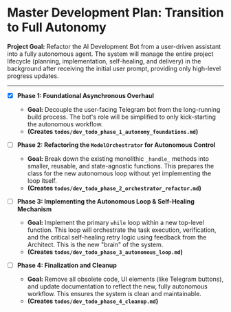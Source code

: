 # Master Development Plan: Transition to Full Autonomy

**Project Goal:** Refactor the AI Development Bot from a user-driven assistant into a fully autonomous agent. The system will manage the entire project lifecycle (planning, implementation, self-healing, and delivery) in the background after receiving the initial user prompt, providing only high-level progress updates.

---

- [x] **Phase 1: Foundational Asynchronous Overhaul**
    - **Goal:** Decouple the user-facing Telegram bot from the long-running build process. The bot's role will be simplified to only kick-starting the autonomous workflow.
    - **(Creates `todos/dev_todo_phase_1_autonomy_foundations.md`)**

- [ ] **Phase 2: Refactoring the `ModelOrchestrator` for Autonomous Control**
    - **Goal:** Break down the existing monolithic `_handle_` methods into smaller, reusable, and state-agnostic functions. This prepares the class for the new autonomous loop without yet implementing the loop itself.
    - **(Creates `todos/dev_todo_phase_2_orchestrator_refactor.md`)**

- [ ] **Phase 3: Implementing the Autonomous Loop & Self-Healing Mechanism**
    - **Goal:** Implement the primary `while` loop within a new top-level function. This loop will orchestrate the task execution, verification, and the critical self-healing retry logic using feedback from the Architect. This is the new "brain" of the system.
    - **(Creates `todos/dev_todo_phase_3_autonomous_loop.md`)**

- [ ] **Phase 4: Finalization and Cleanup**
    - **Goal:** Remove all obsolete code, UI elements (like Telegram buttons), and update documentation to reflect the new, fully autonomous workflow. This ensures the system is clean and maintainable.
    - **(Creates `todos/dev_todo_phase_4_cleanup.md`)**